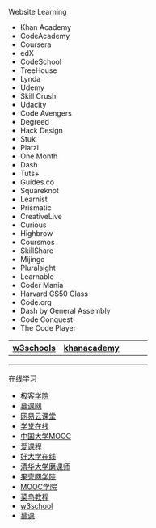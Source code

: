 Website Learning 

* Khan Academy
* CodeAcademy
* Coursera
* edX
* CodeSchool
* TreeHouse
* Lynda
* Udemy
* Skill Crush
* Udacity
* Code Avengers
* Degreed
* Hack Design
* Stuk
* Platzi
* One Month
* Dash
* Tuts+
* Guides.co
* Squareknot
* Learnist
* Prismatic
* CreativeLive
* Curious
* Highbrow
* Coursmos
* SkillShare
* Mijingo
* Pluralsight
* Learnable
* Coder Mania
* Harvard CS50 Class
* Code.org
* Dash by General Assembly
* Code Conquest
* The Code Player


| [w3schools](http://www.w3schools.com) | [khanacademy](https://www.khanacademy.org/)  |   |   |   |
|---|---|---|---|---|
|   |   |   |   |  |
|   |   |   |   |  |
|   |   |   |   |   |

在线学习
* [极客学院](http://www.jikexueyuan.com/)
* [慕课网](http://www.imooc.com/)
* [网易云课堂](http://study.163.com/)
* [学堂在线](http://www.xuetangx.com/)
* [中国大学MOOC](http://www.icourse163.org/)
* [爱课程](http://www.icourses.cn/home/)
* [好大学在线](http://www.cnmooc.org/home/index.mooc)
* [清华大学磨课师](http://mooc.et.nthu.edu.tw/sharecourse/)
* [果壳网学院](https://www.openlearning.com/guokrmooc)
* [MOOC学院](http://mooc.guokr.com/)
* [菜鸟教程](http://www.runoob.com/)
* [w3school](http://www.w3school.com.cn/)
* [慕课](http://course.cool3c.com/)

